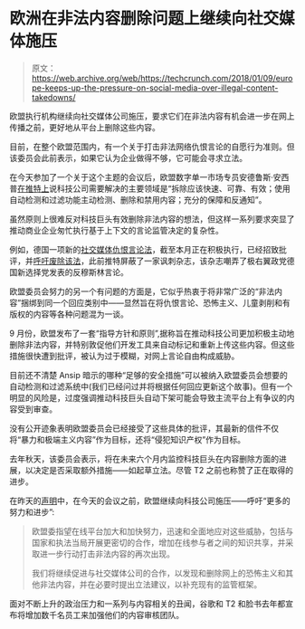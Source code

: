 # 欧洲在非法内容删除问题上继续向社交媒体施压 

> 原文：<https://web.archive.org/web/https://techcrunch.com/2018/01/09/europe-keeps-up-the-pressure-on-social-media-over-illegal-content-takedowns/>

欧盟执行机构继续向社交媒体公司施压，要求它们在非法内容有机会进一步在网上传播之前，更好地从平台上删除这些内容。

目前，在整个欧盟范围内，有一个关于打击非法网络仇恨言论的自愿行为准则。但该委员会此前表示，如果它认为企业做得不够，它可能会寻求立法。

在今天参加了一个关于这个主题的会议后，欧盟数字单一市场专员安德鲁斯·安西普[在推特上](https://web.archive.org/web/20221007082215/https://twitter.com/Ansip_EU/status/950689795633762304)说科技公司需要解决的主要领域是“拆除应该快速、可靠、有效；使用自动检测和过滤功能主动检测、删除和禁用内容；充分的保障和反通知”。

虽然原则上很难反对科技巨头有效删除非法内容的想法，但这样一系列要求突显了推动商业企业匆忙执行基于上下文的言论监管决定的复杂性。

例如，德国一项新的[社交媒体仇恨言论法](https://web.archive.org/web/20221007082215/https://beta.techcrunch.com/2017/10/02/germanys-social-media-hate-speech-law-is-now-in-effect/)，截至本月正在积极执行，已经招致批评，并[呼吁废除该法](https://web.archive.org/web/20221007082215/https://www.reuters.com/article/us-germany-hatecrime/german-opposition-calls-for-abolition-of-online-hate-speech-law-idUSKBN1EW0Q9)，此前推特屏蔽了一家讽刺杂志，该杂志嘲弄了极右翼政党德国新选择党发表的反穆斯林言论。

欧盟委员会努力的另一个有问题的方面是，它似乎热衷于将非常广泛的“非法内容”捆绑到同一个回应类别中——显然旨在将仇恨言论、恐怖主义、儿童剥削和有版权的内容等各种问题混为一谈。

9 月份，欧盟发布了一套“指导方针和原则”,据称旨在推动科技公司更加积极主动地删除非法内容，并特别敦促他们开发工具来自动标记和重新上传这些内容。但这些措施很快遭到批评，被认为过于模糊，对网上言论自由构成威胁。

目前还不清楚 Ansip 暗示的哪种“足够的安全措施”可以被纳入欧盟委员会想要的自动检测和过滤系统中(我们已经问过并将根据任何回应更新这个故事)。但有一个明显的风险是，过度强调推动科技巨头自动下架可能会导致主流平台上有争议的内容受到审查。

没有公开迹象表明欧盟委员会已经接受了这些具体的批评，其最新的信件不仅将“暴力和极端主义内容”作为目标，还将“侵犯知识产权”作为目标。

去年秋天，该委员会表示，将在未来六个月内监控科技巨头在内容删除方面的进展，以决定是否采取额外措施——如起草立法。尽管 T2 之前也称赞了正在取得的进步。

在昨天的[声明](https://web.archive.org/web/20221007082215/http://europa.eu/rapid/press-release_STATEMENT-18-63_en.htm)中，在今天的会议之前，欧盟继续向科技公司施压——呼吁“更多的努力和进步”:

> 欧盟委指望在线平台加大和加快努力，迅速和全面地应对这些威胁，包括与国家和执法当局开展更密切的合作，增加在线参与者之间的知识共享，并采取进一步行动打击非法内容的再次出现。
> 
> 我们将继续促进与社交媒体公司的合作，以发现和删除网上的恐怖主义和其他非法内容，并在必要时提出立法建议，以补充现有的监管框架。

面对不断上升的政治压力和一系列与内容相关的丑闻，谷歌和 T2 和脸书去年都宣布将增加数千名员工来加强他们的内容审核团队。